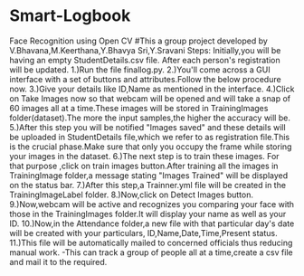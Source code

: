 # Smart-Logbook
Face Recognition using Open CV
#This a group project developed by V.Bhavana,M.Keerthana,Y.Bhavya Sri,Y.Sravani
Steps:
Initially,you will be having an empty StudentDetails.csv file. After each person's registration will be updated.
1.)Run the file finallog.py.
2.)You'll come across a GUI interface with a set of buttons and attributes.Follow the below procedure now.
3.)Give your details like ID,Name as mentioned in the interface.
4.)Click on Take Images now so that webcam will be opened and will take a snap of 60 images all at a time.These images will be stored in TrainingImages folder(dataset).The more the input samples,the higher the accuracy will be.
5.)After this step you will be notified "Images saved" and these details will be uploaded in StudentDetails file,which we refer to as registration file.This is the crucial phase.Make sure that only you occupy the frame while storing your images in the dataset.
6.)The next step is to train these images. For that purpose ,click on train images button.After training all the images in TrainingImage folder,a message stating "Images Trained" will be displayed on the status bar.
7.)After this step,a Trainner.yml file will be created in the TrainingImageLabel folder.
8.)Now,click on Detect Images button.
9.)Now,webcam will be active and recognizes you comparing your face with those in the TrainingImages folder.It will display your name as well as your ID.
10.)Now,in the Attendance folder,a new file with that particular day's date will be created with your particulars, ID,Name,Date,Time,Present status.
11.)This file will be automatically mailed to concerned officials thus reducing manual work.
-This can track a group of people all at a time,create a csv file and mail it to the required.
